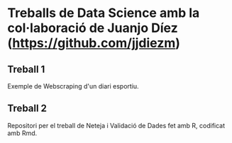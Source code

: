 # Treballs de Data Science amb la col·laboració de Juanjo Díez (https://github.com/jjdiezm)

## Treball 1
Exemple de Webscraping d'un diari esportiu.
## Treball 2
Repositori per el treball de Neteja i Validació de Dades fet amb R, codificat amb Rmd.

